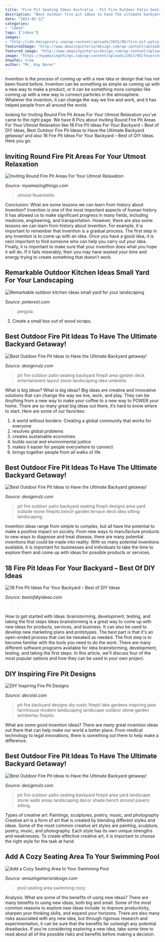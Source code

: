 ```yaml
---
title: "Fire Pit Seating Ideas Australia - Pit Fire Outdoor Patio Seating Backyard Firepit Area Garden Deck Entertainment Layout Stone Landscaping Idea Umbrella"
description: "Best outdoor fire pit ideas to have the ultimate backyard getaway!"
date: "2023-02-12"
categories:
- "ideas"
tags: ["ideas"]
images:
- "http://cdn.designrulz.com/wp-content/uploads/2015/06/fire-pit-patio-Design-Ideas-1.jpg"
featuredImage: "http://www.amazinginteriordesign.com/wp-content/uploads/2016/08/add-a-cozy-seating-area-to-your-swimming-pool-fi.jpg"
featured_image: "http://www.amazinginteriordesign.com/wp-content/uploads/2016/08/add-a-cozy-seating-area-to-your-swimming-pool-fi.jpg"
image: "https://myamazingthings.com/wp-content/uploads/2017/05/feuerstelle-bauen-steine22-feuerstelle-designs-im-garten-den-patio-bereich-gemtlich-gestalten-1024x767.jpg"
ShowToc: true
author: "Mr. Kay Borer"
---
```



Invention is the process of coming up with a new idea or design that has not been found before. Invention can be something as simple as coming up with a new way to make a product, or it can be something more complex like coming up with a new way to connect particles in the atmosphere. Whatever the invention, it can change the way we live and work, and it has helped people from all around the world.

	

		
looking for Inviting Round Fire Pit Areas For Your Utmost Relaxation you've came to the right page. We have 8 Pics about Inviting Round Fire Pit Areas For Your Utmost Relaxation like 18 Fire Pit Ideas For Your Backyard – Best of DIY Ideas, Best Outdoor Fire Pit Ideas to Have the Ultimate Backyard getaway! and also 18 Fire Pit Ideas For Your Backyard – Best of DIY Ideas. Here you go:
		
    
## Inviting Round Fire Pit Areas For Your Utmost Relaxation

<img loading=lazy src="https://myamazingthings.com/wp-content/uploads/2017/05/feuerstelle-bauen-steine22-feuerstelle-designs-im-garten-den-patio-bereich-gemtlich-gestalten-1024x767.jpg" onerror="this.onerror=null;this.src='https://tse3.mm.bing.net/th?id=OIP.Mjo0OpjC9Tw5USalI3ZRdwHaFj&amp;pid=15.1';" alt="Inviting Round Fire Pit Areas For Your Utmost Relaxation">

_Source: myamazingthings.com_

>utmost feuerstelle. 

	

Conclusion: What are some lessons we can learn from history about Invention?
Invention is one of the most important aspects of human history. It has allowed us to make significant progress in many fields, including medicine, engineering, and transportation. However, there are also some lessons we can learn from history about Invention. For example, it is important to remember that Invention is a gradual process. The first step in any invention is to come up with an idea. Once you have a good idea, it is next important to find someone who can help you carry out your idea. Finally, it is important to make sure that your invention does what you hope it will do. If it fails miserably, then you may have wasted your time and energy trying to create something that doesn't work.

    
## Remarkable Outdoor Kitchen Ideas Small Yard For Your Landscaping

<img loading=lazy src="https://i.pinimg.com/736x/ea/c9/d8/eac9d8bb8fed8368d5d8d4c4c206c39e.jpg" onerror="this.onerror=null;this.src='https://tse3.mm.bing.net/th?id=OIP.tgdFqh_D_UUGrVIkChBinwHaJQ&amp;pid=15.1';" alt="Remarkable outdoor kitchen ideas small yard for your landscaping">

_Source: pinterest.com_

>pergola. 

	

2. Create a small box out of wood scraps.

    
## Best Outdoor Fire Pit Ideas To Have The Ultimate Backyard Getaway!

<img loading=lazy src="http://cdn.designrulz.com/wp-content/uploads/2015/06/fire-pit-patio-Design-Ideas-1.jpg" onerror="this.onerror=null;this.src='https://tse1.mm.bing.net/th?id=OIP.fwlqTB_nr5J2pMvyc7GvyAHaE7&amp;pid=15.1';" alt="Best Outdoor Fire Pit Ideas to Have the Ultimate Backyard getaway!">

_Source: designrulz.com_

>pit fire outdoor patio seating backyard firepit area garden deck entertainment layout stone landscaping idea umbrella. 

	

What is big ideas?
What is big ideas? Big ideas are creative and innovative solutions that can change the way we live, work, and play. They can be Anything from a new way to make your coffee to a new way to POWER your home. There are so many great big ideas out there, it’s hard to know where to start. Here are some of our favorites: 
1. A world without borders: Creating a global community that works for everyone 
2. resolves global problems 
3. creates sustainable economies 
4. builds social and environmental justice  
5. makes it easier for people everywhere to connect 
6. brings together people from all walks of life 

    
## Best Outdoor Fire Pit Ideas To Have The Ultimate Backyard Getaway!

<img loading=lazy src="http://cdn.designrulz.com/wp-content/uploads/2015/06/fire-pit-patio-Design-Ideas-8.jpg" onerror="this.onerror=null;this.src='https://tse3.mm.bing.net/th?id=OIP.FaT-ISCs_MbA2adgUZpB-wHaJ4&amp;pid=15.1';" alt="Best Outdoor Fire Pit Ideas to Have the Ultimate Backyard getaway!">

_Source: designrulz.com_

>pit fire outdoor patio backyard seating firepit designs area yard outside stone firepits bench garden terrace deck idea sitting landscaping. 

	

Invention ideas range from simple to complex, but all have the potential to make a positive impact on society. From new ways to manufacture products to new ways to diagnose and treat disease, there are many potential inventions that could be made into reality. With so many potential inventions available, it is important for businesses and individuals to take the time to explore them and come up with ideas for possible products or services.

    
## 18 Fire Pit Ideas For Your Backyard – Best Of DIY Ideas

<img loading=lazy src="https://bestofdiyideas.com/wp-content/uploads/2016/09/fire-pit-decoration-for-your-backyard.jpg" onerror="this.onerror=null;this.src='https://tse1.mm.bing.net/th?id=OIP.zakKILpxQJ30i3AGjbtcDwHaJ4&amp;pid=15.1';" alt="18 Fire Pit Ideas For Your Backyard – Best of DIY Ideas">

_Source: bestofdiyideas.com_

>. 

	

How to get started with Ideas: brainstorming, development, testing, and taking the first steps
Ideas brainstorming is a great way to come up with new ideas for products, services, and business. It can also be used to develop new marketing plans and prototypes. The best part is that it's an open-ended process that can be tweaked as needed. The first step is to become familiar with the tools you need to do the work. There are many different software programs available for Idea brainstorming, development, testing, and taking the first steps. In this article, we'll discuss four of the most popular options and how they can be used in your own project.

    
## DIY Inspiring Fire Pit Designs

<img loading=lazy src="http://cdn.decoist.com/wp-content/uploads/2013/01/rustic-lake-house-with-backyard-firepit.jpg" onerror="this.onerror=null;this.src='https://tse2.mm.bing.net/th?id=OIP.sr0VPw_Uh2e7egUe9XDwggHaLD&amp;pid=15.1';" alt="DIY Inspiring Fire Pit Designs">

_Source: decoist.com_

>pit fire backyard designs diy rustic firepit lake gardens inspiring jane farmhouse modern landscaping landscape outdoor stone garden wimberley firepits. 

	

What are some good invention ideas?
There are many great invention ideas out there that can help make our world a better place. From medical technology to legal innovations, there is something out there to help make a difference.

    
## Best Outdoor Fire Pit Ideas To Have The Ultimate Backyard Getaway!

<img loading=lazy src="http://cdn.designrulz.com/wp-content/uploads/2015/06/fire-pit-patio-Design-Ideas-10.jpg" onerror="this.onerror=null;this.src='https://tse3.mm.bing.net/th?id=OIP.D4vLB-tLEiJ4kb3vsBY9wwHaJ4&amp;pid=15.1';" alt="Best Outdoor Fire Pit Ideas to Have the Ultimate Backyard getaway!">

_Source: designrulz.com_

>pit fire outdoor patio seating backyard firepit area yard landscape stone walls areas landscaping decor shade bench around pavers sitting. 

	

Types of creative art: Paintings, sculptures, poetry, music, and photography
Creative art is a form of art that is created by blending different styles and ideas. Some of the most common creative art styles are painting, sculpture, poetry, music, and photography. Each style has its own unique strengths and weaknesses. To create effective creative art, it is important to choose the right style for the task at hand.

    
## Add A Cozy Seating Area To Your Swimming Pool

<img loading=lazy src="http://www.amazinginteriordesign.com/wp-content/uploads/2016/08/add-a-cozy-seating-area-to-your-swimming-pool-fi.jpg" onerror="this.onerror=null;this.src='https://tse2.mm.bing.net/th?id=OIP.690af-y7PtME59zFq0hUIQHaGG&amp;pid=15.1';" alt="Add a Cozy Seating Area to Your Swimming Pool">

_Source: amazinginteriordesign.com_

>pool seating area swimming cozy. 

	

Analysis: What are some of the benefits of using new ideas?
There are many benefits to using new ideas, both big and small. Some of the most common reasons to explore new ideas include: to improve productivity, sharpen your thinking skills, and expand your horizons. There are also many risks associated with any new idea, but through rigorous research and experimentation, it can be sure that the benefits far outweigh any potential drawbacks. If you're considering exploring a new idea, take some time to read about all of the possible risks and benefits before making a decision.


